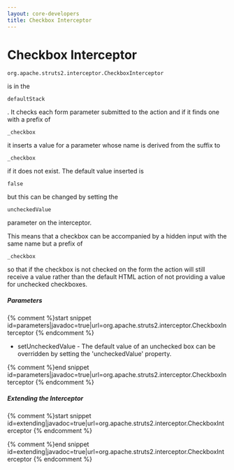 ```yaml
---
layout: core-developers
title: Checkbox Interceptor
---
```


# Checkbox Interceptor



~~~~~~~
org.apache.struts2.interceptor.CheckboxInterceptor
~~~~~~~
 is in the 

~~~~~~~
defaultStack
~~~~~~~
\. It checks each form parameter submitted to the action and if it finds one with a prefix of 

~~~~~~~
_checkbox
~~~~~~~
 it inserts a value for a parameter whose name is derived from the suffix to 

~~~~~~~
_checkbox
~~~~~~~
 if it does not exist\. The default value inserted is 

~~~~~~~
false
~~~~~~~
 but this can be changed by setting the 

~~~~~~~
uncheckedValue
~~~~~~~
 parameter on the interceptor\.

This means that a checkbox can be accompanied by a hidden input with the same name but a prefix of 

~~~~~~~
_checkbox
~~~~~~~
 so that if the checkbox is not checked on the form the action will still receive a value rather than the default HTML action of not providing a value for unchecked checkboxes\.

##### Parameters



{% comment %}start snippet id=parameters|javadoc=true|url=org.apache.struts2.interceptor.CheckboxInterceptor {% endcomment %}
<p> <ul>
 <li>setUncheckedValue - The default value of an unchecked box can be overridden by setting the 'uncheckedValue' property.</li>
 </ul>
</p>
{% comment %}end snippet id=parameters|javadoc=true|url=org.apache.struts2.interceptor.CheckboxInterceptor {% endcomment %}

##### Extending the Interceptor



{% comment %}start snippet id=extending|javadoc=true|url=org.apache.struts2.interceptor.CheckboxInterceptor {% endcomment %}
<p>
</p>
{% comment %}end snippet id=extending|javadoc=true|url=org.apache.struts2.interceptor.CheckboxInterceptor {% endcomment %}
